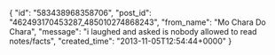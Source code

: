  {
   "id": "583438968358706",
   "post_id": "462493170453287_485010274868243",
   "from_name": "Mo Chara Do Chara",
   "message": "i laughed and asked is nobody allowed to read notes/facts",
   "created_time": "2013-11-05T12:54:44+0000"
 }
